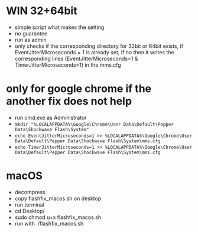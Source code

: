 # WIN 32+64bit
- simple script what makes the setting
- no guarantee
- run as admin
- only checks if the corresponding directory for 32bit or 64bit exists, if EventJitterMicroseconds = 1 is already set, if no then it writes the corresponding lines (EventJitterMicroseconds=1 & TimerJitterMicroseconds=1) in the mms.cfg


# only for google chrome if the another fix does not help
- run cmd.exe as Administrator
- `mkdir "%LOCALAPPDATA%\Google\Chrome\User Data\Default\Pepper Data\Shockwave Flash\System"`
- `echo EventJitterMicroseconds=1 >> %LOCALAPPDATA%\Google\Chrome\User Data\Default\Pepper Data\Shockwave Flash\System\mms.cfg`
- `echo TimerJitterMicroseconds=1 >> %LOCALAPPDATA%\Google\Chrome\User Data\Default\Pepper Data\Shockwave Flash\System\mms.cfg`


# macOS
- decompress
- copy flashfix_macos.sh on desktop
- run terminal
- cd Desktop/
- sudo chmod u+x flashfix_macos.sh
- run with ./flashfix_macos.sh
